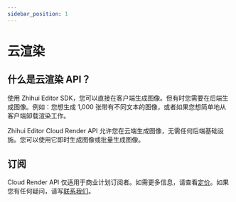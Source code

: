 ```yaml
---
sidebar_position: 1
---
```


# 云渲染

## 什么是云渲染 API？

使用 Zhihui Editor SDK，您可以直接在客户端生成图像。但有时您需要在后端生成图像。例如：您想生成 1,000 张带有不同文本的图像，或者如果您想简单地从客户端卸载渲染工作。

Zhihui Editor Cloud Render API 允许您在云端生成图像，无需任何后端基础设施。您可以使用它即时生成图像或批量生成图像。

## 订阅

Cloud Render API 仅适用于商业计划订阅者。如需更多信息，请查看[定价](/pricing)。如果您有任何疑问，请写[联系我们](/contact)。
